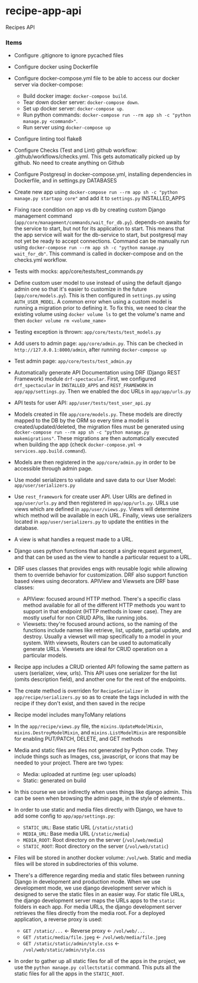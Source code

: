# recipe-app-api

Recipes API

### Items

-   Configure .gitignore to ignore pycached files
-   Configure docker using Dockerfile
-   Configure docker-compose.yml file to be able to access our docker server via docker-compose:

    -   Build docker image: `docker-compose build`.
    -   Tear down docker server: `docker-compose down`.
    -   Set up docker server: `docker-compose up`.
    -   Run python commands: `docker-compose run --rm app sh -c "python manage.py <command>"`.
    -   Run server using `docker-compose up`

-   Configure linting tool flake8
-   Configure Checks (Test and Lint) github workflow: .github/workflows/checks.yml. This gets automatically picked up by github. No need to create anything on Github
-   Configure Postgresql in docker-compose.yml, installing dependencies in Dockerfile, and in settings.py DATABASES
-   Create new app using `docker-compose run --rm app sh -c "python manage.py startapp core"` and add it to `settings.py` INSTALLED_APPS
-   Fixing race condition on app vs db by creating custom Django management command (`app/core/management/commands/wait_for_db.py`). depends-on awaits for the service to start, but not for its application to start. This means that the app service will wait for the db-service to start, but postgresql may not yet be ready to accept connections. Command can be manually run using `docker-compose run --rm app sh -c "python manage.py wait_for_db"`. This command is called in docker-compose and on the checks.yml workflow.
-   Tests with mocks: app/core/tests/test_commands.py
-   Define custom user model to use instead of using the default django admin one so that it's easier to customize in the future (`app/core/models.py`). This is then configured in `settings.py` using `AUTH_USER_MODEL`. A common error when using a custom model is running a migration prior to defining it. To fix this, we need to clear the existing volume using `docker volume ls` to get the volume's name and then `docker volume rm <volume_name>`
-   Testing exception is thrown: `app/core/tests/test_models.py`
-   Add users to admin page: `app/core/admin.py`. This can be checked in `http://127.0.0.1:8000/admin`, after running `docker-compose up`
-   Test admin page: `app/core/tests/test_admin.py`
-   Automatically generate API Documentation using DRF (Django REST Framework) module `drf-spectacular`. First, we configured `drf_spectacular` in `INSTALLED_APPS` and `REST_FRAMEWORK` in `app/app/settings.py`. Then we enabled the doc URLs in `app/app/urls.py`
-   API tests for user API: `app/user/tests/test_user_api.py`
-   Models created in file `app/core/models.py`. These models are directly mapped to the DB by the ORM so every time a model is created/updated/deleted, the migration files must be generated using `docker-compose run --rm app sh -c "python manage.py makemigrations"`. These migrations are then automatically executed when building the app (check `docker-compose.yml` -> `services.app.build.command`).
-   Models are then registered in the `app/core/admin.py` in order to be accessible through admin page.
-   Use model serializers to validate and save data to our User Model: `app/user/serializers.py`
-   Use `rest_framework` for create user API. User URls are defined in `app/user/urls.py` and then registered in `app/app/urls.py`. URLs use views which are defined in `app/user/views.py`. Views will determine which method will be available in each URL. Finally, views use serializers located in `app/user/serializers.py` to update the entities in the database.
-   A view is what handles a request made to a URL.
-   Django uses python functions that accept a single request argument, and that can be used as the view to handle a particular request to a URL.
-   DRF uses classes that provides engs with reusable logic while allowing them to override behavior for customization. DRF also support function based views using decorators. APIView and Viewsets are DRF base classes:

    -   APIView: focused around HTTP method. There's a specific class method available for all of the different HTTP methods you want to support in that endpoint (HTTP methods in lower case). They are mostly useful for non CRUD APIs, like running jobs.
    -   Viewsets: they're focused around actions, so the naming of the functions include names like retrieve, list, update, partial update, and destroy. Usually a viewset will map specifically to a model in your system. With viewsets, Routers can be used to automatically generate URLs. Viewsets are ideal for CRUD operation on a particular models.

-   Recipe app includes a CRUD oriented API following the same pattern as users (serializer, view, urls). This API uses one serializer for the list (omits description field), and another one for the rest of the endpoints.
-   The create method is overriden for `RecipeSerializer` in `app/recipe/serializers.py` so as to create the tags included in with the recipe if they don't exist, and then saved in the recipe
-   Recipe model includes manyToMany relations
-   In the `app/recipe/views.py` file, the `mixins.UpdateModelMixin`, `mixins.DestroyModelMixin`, and `mixins.ListModelMixin` are responsible for enabling PUT/PATCH, DELETE, and GET methods
-   Media and static files are files not generated by Python code. They include things such as Images, css, javascript, or icons that may be needed to your project. There are two types:

    -   Media: uploaded at runtime (eg: user uploads)
    -   Static: generated on build

-   In this course we use indirectly when uses things like django admin. This can be seen when browsing the admin page, in the style of elements..
-   In order to use static and media files directly with Django, we have to add some config to `app/app/settings.py`:

    -   `STATIC_URL`: Base static URL (`/static/static`)
    -   `MEDIA_URL`: Base media URL (`/static/media`)
    -   `MEDIA_ROOT`: Root directory on the server (`/vol/web/media`)
    -   `STATIC_ROOT`: Root directory on the server (`/vol/web/static`)

-   Files will be stored in another docker volume: `/vol/web`. Static and media files will be stored in subdirectories of this volume.
-   There's a difference regarding media and static files between running Django in development and production mode. When we use development mode, we use django development server which is designed to serve the static files in an easier way. For static file URLs, the django development server maps the URLs apps to the `static` folders in each app. For media URLs, the django development server retrieves the files directly from the media root. For a deployed application, a reverse proxy is used:

    -   `GET /static/...` <- Reverse proxy <- `/vol/web/...`
    -   `GET /static/media/file.jpeg` <- `/vol/web/media/file.jpeg`
    -   `GET /static/static/admin/style.css` <- `/vol/web/static/admin/style.css`

-   In order to gather up all static files for all of the apps in the project, we use the `python manage.py collectstatic` command. This puts all the static files for all the apps in the `STATIC_ROOT`.
